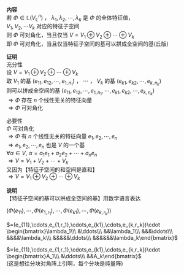 **内容**  
若 $\Phi\in\mathbb{L}(V_\mathbb{C}^n)$ ， $\lambda_1,\lambda_2,\cdots,\lambda_k$ 是 $\Phi$ 的全体特征值，  
$V_1,V_2,\cdots V_k$ 对应的特征子空间  
则 $\Phi$ 可对角化，当且仅当 $V=V_1\oplus V_2\oplus\cdots\oplus V_k$  
即 $\Phi$ 可对角化，当且仅当特征子空间的基可以拼成全空间的基(丘版)  
  
**证明**  
充分性  
设 $V=V_1\oplus V_2\oplus\cdots\oplus V_k$  
取 $V_1$ 的基 $(e_{11},e_{12},\cdots,e_{1,n_1})$ ， $\cdots$ ， $V_k$ 的基 $(e_{k1},e_{k2},\cdots,e_{k,n_k})$  
则可以拼成全空间的基 $(e_{11},e_{12},\cdots,e_{1,n_1},\cdots,e_{k1},e_{k2},\cdots,e_{k,n_k})$  
$\Rightarrow\Phi$ 存在 $n$ 个线性无关的特征向量  
$\Rightarrow\Phi$ 可对角化  
  
必要性  
$\Phi$ 可对角化  
$\Rightarrow\Phi$ 有 $n$ 个线性无关的特征向量 $e_1,e_2,\cdots,e_n$  
$\Rightarrow e_1,e_2,\cdots,e_n$ 也是 $V$ 的一个基  
$\forall\alpha\in V,\ \alpha=a_1e_1+a_2e_2+\cdots+a_ne_n$  
$\Rightarrow V=V_1+V_2+\cdots+V_k$  
又因为【特征子空间的和空间是直和】  
$\Rightarrow V=V_1\oplus V_2\oplus\cdots\oplus V_k$  
  
**说明**  
【特征子空间的基可以拼成全空间的基】用数学语言表达  
  
$(\Phi(e_{11}),\cdots,\Phi(e_{1,r_1}),\cdots,\Phi(e_{k1}),\cdots,\Phi(e_{k,r_k}))$  
  
$=(e_{11},\cdots,e_{1,r_1},\cdots,e_{k1},\cdots,e_{k,r_k})\cdot  
\begin{bmatrix}\lambda_1\\\ &\ddots\\\ &&\lambda_1\\\ &&&\ddots\\\ &&&&\lambda_k\\\ &&&&&\ddots\\\ &&&&&&\lambda_k\end{bmatrix}$  
  
$=(e_{11},\cdots,e_{1,r_1},\cdots,e_{k1},\cdots,e_{k,r_k})\cdot  
\begin{bmatrix}A_1\\\ &\ddots\\\ &&A_k\end{bmatrix}$  
(这是想往分块对角阵上引啊，每个分块是纯量阵)  
